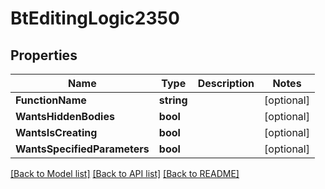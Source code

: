 # BtEditingLogic2350

## Properties

Name | Type | Description | Notes
------------ | ------------- | ------------- | -------------
**FunctionName** | **string** |  | [optional] 
**WantsHiddenBodies** | **bool** |  | [optional] 
**WantsIsCreating** | **bool** |  | [optional] 
**WantsSpecifiedParameters** | **bool** |  | [optional] 

[[Back to Model list]](../README.md#documentation-for-models) [[Back to API list]](../README.md#documentation-for-api-endpoints) [[Back to README]](../README.md)


